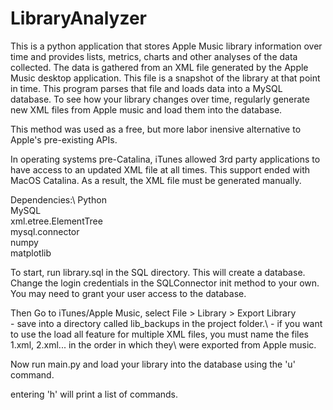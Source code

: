 # LibraryAnalyzer

This is a python application that stores Apple Music library information over time and provides lists, metrics, charts and other analyses of the data collected. The data is gathered from an XML file generated by the Apple Music desktop application. This file is a snapshot of the library at that point in time. This program parses that file and loads data into a MySQL database. To see how your library changes over time, regularly generate new XML files from Apple music and load them into the database. 

This method was used as a free, but more labor inensive alternative to Apple's pre-existing APIs.

In operating systems pre-Catalina, iTunes allowed 3rd party applications to have access to an updated XML file at all times. This support ended with MacOS Catalina. As a result, the XML file must be generated manually. 

Dependencies:\ 
	Python\
	MySQL\
	xml.etree.ElementTree\
	mysql.connector\
	numpy\
	matplotlib

To start, run library.sql in the SQL directory. This will create a database. Change the login credentials in the SQLConnector init method to your own. You may need to grant your user access to the database. 

Then Go to iTunes/Apple Music, select File > Library > Export Library\
	- save into a directory called lib_backups in the project folder.\ 
	- if you want to use the load all feature for multiple XML files, you must name the files 1.xml, 2.xml... in the order in which they\ were exported from Apple music.

Now run main.py and load your library into the database using the 'u' command. 

entering 'h' will print a list of commands. 

